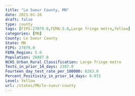 ```yaml
---
title: "Le Sueur County, MN"
date: 2021-01-26
draft: false
type: county
tags: [FIPS:27079.0,FEMA:5.0,Large fringe metro,Yellow]
categories: [MN]
County: Le Sueur County
State: MN
FIPS: 27079.0
FEMA_Region: 5.0
Population: 28887.0
NCHS_Urban_Rural_Classification: Large fringe metro
Tests_in_prior_14_days: 2387.0
Fourteen_day_test_rate_per_100000: 8263.0
Percent_Positivity_in_prior_14_days: 0.072
Level: Yellow
url: /states/MN/le-sueur-county
---
```



